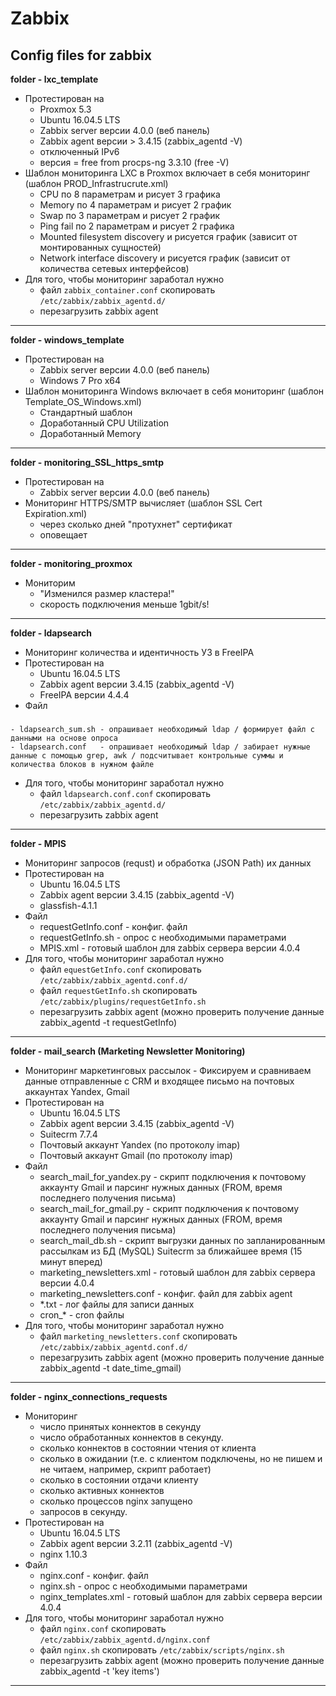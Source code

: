 # Zabbix
Config files for zabbix
---
**folder - lxc_template**
- Протестирован на 
    - Proxmox 5.3
    - Ubuntu 16.04.5 LTS 
    - Zabbix server версии 4.0.0 (веб панель)
    - Zabbix agent версии > 3.4.15 (zabbix_agentd -V)
    - отключенный IPv6
    - версия = free from procps-ng 3.3.10 (free -V)
- Шаблон мониторинга LXC в Proxmox включает в себя мониторинг (шаблон PROD_Infrastrucrute.xml)
    - CPU по 8 параметрам и рисует 3 графика
    - Memory по 4 параметрам и рисует 2 график
    - Swap по 3 параметрам и рисует 2 график
    - Ping fail по 2 параметрам и рисует 2 графика
    - Mounted filesystem discovery и рисуется график (зависит от монтированных сущностей)
    - Network interface discovery и рисуется график (зависит от количества сетевых интерфейсов)
- Для того, чтобы мониторинг заработал нужно 
    - файл `zabbix_container.conf` скопировать `/etc/zabbix/zabbix_agentd.d/`
    - перезагрузить zabbix agent 
---
**folder - windows_template**
- Протестирован на 
    - Zabbix server версии 4.0.0 (веб панель)
    - Windows 7 Pro x64
- Шаблон мониторинга Windows включает в себя мониторинг (шаблон Template_OS_Windows.xml)
    - Стандартный шаблон
    - Доработанный CPU Utilization 
    - Доработанный Memory 
---
**folder - monitoring_SSL_https_smtp**
- Протестирован на 
    - Zabbix server версии 4.0.0 (веб панель)
- Мониторинг HTTPS/SMTP вычисляет (шаблон SSL Cert Expiration.xml)
    - через сколько дней "протухнет" сертификат
    - оповещает
---
**folder - monitoring_proxmox**
- Мониторим
    - "Изменился размер кластера!"
    - скорость подключения меньше 1gbit/s!
---
**folder - ldapsearch**
- Мониторинг количества и идентичность УЗ в FreeIPA
- Протестирован на 
    - Ubuntu 16.04.5 LTS 
    - Zabbix agent версии 3.4.15 (zabbix_agentd -V)
    - FreeIPA версии 4.4.4
- Файл
#####
    - ldapsearch_sum.sh - опрашивает необходимый ldap / формирует файл с данными на основе опроса
    - ldapsearch.conf   - опрашивает необходимый ldap / забирает нужные данные с помощью grep, awk / подсчитывает контрольные суммы и количества блоков в нужном файле
- Для того, чтобы мониторинг заработал нужно 
    - файл `ldapsearch.conf.conf` скопировать `/etc/zabbix/zabbix_agentd.d/`
    - перезагрузить zabbix agent 
---
**folder - MPIS**
- Мониторинг запросов (requst) и обработка (JSON Path) их данных 
- Протестирован на 
    - Ubuntu 16.04.5 LTS 
    - Zabbix agent версии 3.4.15 (zabbix_agentd -V)
    - glassfish-4.1.1
- Файл 
    - requestGetInfo.conf - конфиг. файл 
    - requestGetInfo.sh - опрос с необходимыми параметрами 
    - MPIS.xml - готовый шаблон для zabbix сервера версии 4.0.4
- Для того, чтобы мониторинг заработал нужно 
    - файл `equestGetInfo.conf` скопировать `/etc/zabbix/zabbix_agentd.conf.d/`
    - файл `requestGetInfo.sh` скопировать `/etc/zabbix/plugins/requestGetInfo.sh`
    - перезагрузить zabbix agent 
    (можно проверить получение данные zabbix_agentd -t requestGetInfo)
---
**folder - mail_search (Marketing Newsletter Monitoring)**
- Мониторинг маркетинговых рассылок - Фиксируем и сравниваем данные отправленные с CRM и входящее письмо на почтовых аккаунтах Yandex, Gmail 
- Протестирован на 
    - Ubuntu 16.04.5 LTS 
    - Zabbix agent версии 3.4.15 (zabbix_agentd -V)
    - Suitecrm 7.7.4
    - Почтовый аккаунт Yandex (по протоколу imap)
    - Почтовый аккаунт Gmail (по протоколу imap)
- Файл 
    - search_mail_for_yandex.py - скрипт подключения к почтовому аккаунту Gmail и парсинг нужных данных (FROM, время последнего получения письма)
    - search_mail_for_gmail.py - скрипт подключения к почтовому аккаунту Gmail и парсинг нужных данных (FROM, время последнего получения письма)
    - search_mail_db.sh - скрипт выгрузки данных по запланированным рассылкам из БД (MySQL) Suitecrm за ближайшее время (15 минут вперед)  
    - marketing_newsletters.xml - готовый шаблон для zabbix сервера версии 4.0.4
    - marketing_newsletters.conf - конфиг. файл для zabbix agent
    - *.txt - лог файлы для записи данных 
    - cron_* - cron файлы
- Для того, чтобы мониторинг заработал нужно 
    - файл `marketing_newsletters.conf` скопировать `/etc/zabbix/zabbix_agentd.conf.d/`
    - перезагрузить zabbix agent 
    (можно проверить получение данные zabbix_agentd -t date_time_gmail)
---
**folder - nginx_connections_requests**
- Мониторинг 
    - число принятых коннектов в секунду
    - число обработанных коннектов в секунду.
    - сколько коннектов в состоянии чтения от клиента
    - сколько в ожидании (т.е. с клиентом подключены, но не пишем и не читаем, например, скрипт работает)
    - сколько в состоянии отдачи клиенту
    - сколько активных коннектов
    - сколько процессов nginx запущено
    - запросов в секунду.
- Протестирован на 
    - Ubuntu 16.04.5 LTS 
    - Zabbix agent версии 3.2.11 (zabbix_agentd -V)
    - nginx 1.10.3
- Файл 
    - nginx.conf - конфиг. файл 
    - nginx.sh - опрос с необходимыми параметрами 
    - nginx_templates.xml - готовый шаблон для zabbix сервера версии 4.0.4
- Для того, чтобы мониторинг заработал нужно 
    - файл `nginx.conf` скопировать `/etc/zabbix/zabbix_agentd.d/nginx.conf`
    - файл `nginx.sh` скопировать `/etc/zabbix/scripts/nginx.sh`
    - перезагрузить zabbix agent 
    (можно проверить получение данные zabbix_agentd -t 'key items')
---

